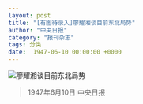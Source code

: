 ```yaml
---
layout: post
title: "[有图待录入]廖耀湘谈目前东北局势"
author: "中央日报"
category: "报刊杂志"
tags: 分类
date:  1947-06-10 00:00:00 +0000
---
```


![廖耀湘谈目前东北局势](/assets/images/newspapers/廖耀湘谈目前东北局势.png)




> 1947年6月10日 中央日报
